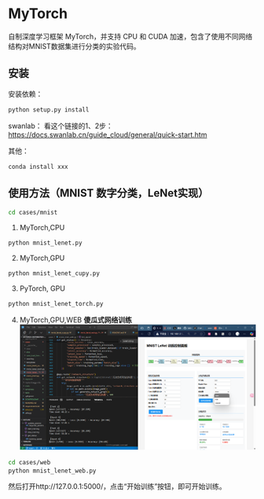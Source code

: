 # MyTorch

自制深度学习框架 MyTorch，并支持 CPU 和 CUDA 加速，包含了使用不同网络结构对MNIST数据集进行分类的实验代码。

## 安装

安装依赖：
```bash
python setup.py install
```

swanlab：
看这个链接的1、2步：https://docs.swanlab.cn/guide_cloud/general/quick-start.htm

其他：
```bash
conda install xxx
```


## 使用方法（MNIST 数字分类，LeNet实现）
```bash
cd cases/mnist
```

1. MyTorch,CPU
```bash
python mnist_lenet.py
```

2. MyTorch,GPU
```bash
python mnist_lenet_cupy.py
```

3. PyTorch, GPU
```bash
python mnist_lenet_torch.py
```

4. MyTorch,GPU,WEB
**傻瓜式网络训练**
![alt text](image.png)
```bash
cd cases/web
python mnist_lenet_web.py
```
然后打开http://127.0.0.1:5000/，点击“开始训练”按钮，即可开始训练。




